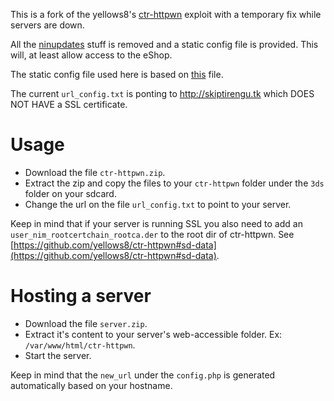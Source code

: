 This is a fork of the yellows8's [ctr-httpwn](https://github.com/nevermnd/ctr-httpwn) exploit
with a temporary fix while servers are down.

All the [ninupdates](https://github.com/yellows8/ninupdates) stuff is removed and
a static config file is provided. This will, at least allow access to the eShop.

The static config file used here is based on [this](https://github.com/Plailect/Guide/blob/master/server_config.xml) file.

The current `url_config.txt` is ponting to http://skiptirengu.tk which DOES NOT HAVE a SSL certificate.

# Usage

- Download the file `ctr-httpwn.zip`.
- Extract the zip and copy the files to your `ctr-httpwn` folder under the `3ds` folder on your sdcard.
- Change the url on the file `url_config.txt` to point to your server. 

Keep in mind that if your server is running SSL you also need to add an `user_nim_rootcertchain_rootca.der` to the root dir of ctr-httpwn.
See [https://github.com/yellows8/ctr-httpwn#sd-data](https://github.com/yellows8/ctr-httpwn#sd-data).

# Hosting a server

- Download the file `server.zip`.
- Extract it's content to your server's web-accessible folder. Ex: `/var/www/html/ctr-httpwn`.
- Start the server.

Keep in mind that the `new_url` under the `config.php` is generated automatically based on your hostname.